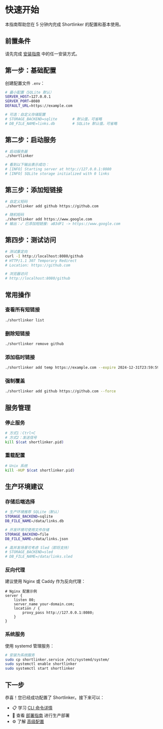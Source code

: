 # 快速开始

本指南帮助您在 5 分钟内完成 Shortlinker 的配置和基本使用。

## 前置条件

请先完成 [安装指南](/guide/installation) 中的任一安装方式。

## 第一步：基础配置

创建配置文件 `.env`：

```bash
# 最小配置（SQLite 默认）
SERVER_HOST=127.0.0.1
SERVER_PORT=8080
DEFAULT_URL=https://example.com

# 可选：自定义存储配置
# STORAGE_BACKEND=sqlite       # 默认值，可省略
# DB_FILE_NAME=links.db        # SQLite 默认值，可省略
```

## 第二步：启动服务

```bash
# 启动服务器
./shortlinker

# 看到以下输出表示成功：
# [INFO] Starting server at http://127.0.0.1:8080
# [INFO] SQLite storage initialized with 0 links
```

## 第三步：添加短链接

```bash
# 自定义短码
./shortlinker add github https://github.com

# 随机短码
./shortlinker add https://www.google.com
# 输出：✓ 已添加短链接: aB3dF1 -> https://www.google.com
```

## 第四步：测试访问

```bash
# 测试重定向
curl -I http://localhost:8080/github
# HTTP/1.1 307 Temporary Redirect
# Location: https://github.com

# 浏览器访问
# http://localhost:8080/github
```

## 常用操作

### 查看所有短链接
```bash
./shortlinker list
```

### 删除短链接
```bash
./shortlinker remove github
```

### 添加临时链接
```bash
./shortlinker add temp https://example.com --expire 2024-12-31T23:59:59Z
```

### 强制覆盖
```bash
./shortlinker add github https://github.com --force
```

## 服务管理

### 停止服务
```bash
# 方式1：Ctrl+C
# 方式2：发送信号
kill $(cat shortlinker.pid)
```

### 重载配置
```bash
# Unix 系统
kill -HUP $(cat shortlinker.pid)
```

## 生产环境建议

### 存储后端选择

```bash
# 生产环境推荐 SQLite（默认）
STORAGE_BACKEND=sqlite
DB_FILE_NAME=/data/links.db

# 开发环境可使用文件存储
STORAGE_BACKEND=file
DB_FILE_NAME=/data/links.json

# 高并发场景可考虑 Sled（即将支持）
# STORAGE_BACKEND=sled
# DB_FILE_NAME=/data/links.sled
```

### 反向代理
建议使用 Nginx 或 Caddy 作为反向代理：

```nginx
# Nginx 配置示例
server {
    listen 80;
    server_name your-domain.com;
    location / {
        proxy_pass http://127.0.0.1:8080;
    }
}
```

### 系统服务
使用 systemd 管理服务：

```bash
# 安装为系统服务
sudo cp shortlinker.service /etc/systemd/system/
sudo systemctl enable shortlinker
sudo systemctl start shortlinker
```

## 下一步

恭喜！您已经成功配置了 Shortlinker。接下来可以：

- 📋 学习 [CLI 命令详情](/cli/commands)
- 🚀 查看 [部署指南](/deployment/) 进行生产部署
- ⚙️ 了解 [高级配置](/config/examples)
